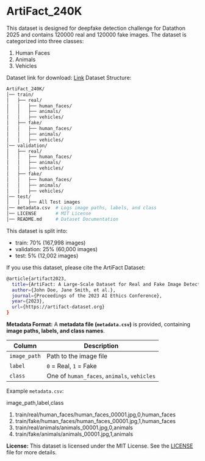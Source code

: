 # ArtiFact_240K
This dataset is designed for deepfake detection challenge for Datathon 2025 and contains 120000 real and 120000 fake images. The dataset is categorized into three classes:
1. Human Faces
2. Animals
3. Vehicles

Dataset link for download: [Link](https://drive.google.com/file/d/1kPPz8eECrYgz3ZaDXNgf1a7hXh3160sS/view?usp=drive_link)
Dataset Structure:
```bash
ArtiFact_240K/
│── train/
│   ├── real/
│   │   ├── human_faces/
│   │   ├── animals/
│   │   ├── vehicles/
│   ├── fake/
│   │   ├── human_faces/
│   │   ├── animals/
│   │   ├── vehicles/
│── validation/
│   ├── real/
│   │   ├── human_faces/
│   │   ├── animals/
│   │   ├── vehicles/
│   ├── fake/
│   │   ├── human_faces/
│   │   ├── animals/
│   │   ├── vehicles/
│── test/
│   │   ├── All Test images
│── metadata.csv  # Logs image paths, labels, and class
│── LICENSE       # MIT License
│── README.md     # Dataset Documentation
```

This dataset is split into:
- train: 70% (167,998 images)
- validation: 25% (60,000 images)
- test: 5% (12,002 images)

If you use this dataset, please cite the ArtiFact Dataset:
```bash
@article{artifact2023,
  title={ArtiFact: A Large-Scale Dataset for Real and Fake Image Detection},
  author={John Doe, Jane Smith, et al.},
  journal={Proceedings of the 2023 AI Ethics Conference},
  year={2023},
  url={https://artifact-dataset.org}
}
```

**Metadata Format:**
A **metadata file (`metadata.csv`)** is provided, containing **image paths, labels, and class names**.

| **Column**    | **Description** |
|--------------|----------------|
| `image_path` | Path to the image file |
| `label`      | `0` = Real, `1` = Fake |
| `class`      | One of `human_faces`, `animals`, `vehicles` |

Example `metadata.csv`:

image_path,label,class 

1. train/real/human_faces/human_faces_00001.jpg,0,human_faces 
2. train/fake/human_faces/human_faces_00001.jpg,1,human_faces 
3. train/real/animals/animals_00001.jpg,0,animals 
4. train/fake/animals/animals_00001.jpg,1,animals 



**License:**
This dataset is licensed under the MIT License. See the [LICENSE](https://github.com/AbhijitChallapalli/ArtiFact_240K?tab=MIT-1-ov-file) file for more details.

